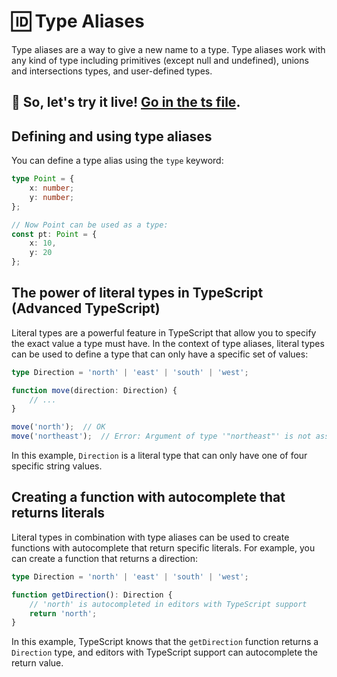 # 🆔 Type Aliases

Type aliases are a way to give a new name to a type. Type aliases work with any kind of type including primitives (except null and undefined), unions and intersections types, and user-defined types.

## 🎯 So, let's try it live! [Go in the ts file](./typeAliases.ts).

## Defining and using type aliases

You can define a type alias using the `type` keyword:

```typescript
type Point = {
    x: number;
    y: number;
};

// Now Point can be used as a type:
const pt: Point = {
    x: 10,
    y: 20
};
```

## The power of literal types in TypeScript (Advanced TypeScript)

Literal types are a powerful feature in TypeScript that allow you to specify the exact value a type must have. In the context of type aliases, literal types can be used to define a type that can only have a specific set of values:

```typescript
type Direction = 'north' | 'east' | 'south' | 'west';

function move(direction: Direction) {
    // ...
}

move('north');  // OK
move('northeast');  // Error: Argument of type '"northeast"' is not assignable to parameter of type 'Direction'.
```

In this example, `Direction` is a literal type that can only have one of four specific string values.

## Creating a function with autocomplete that returns literals

Literal types in combination with type aliases can be used to create functions with autocomplete that return specific literals. For example, you can create a function that returns a direction:

```typescript
type Direction = 'north' | 'east' | 'south' | 'west';

function getDirection(): Direction {
    // 'north' is autocompleted in editors with TypeScript support
    return 'north';
}
```

In this example, TypeScript knows that the `getDirection` function returns a `Direction` type, and editors with TypeScript support can autocomplete the return value.
